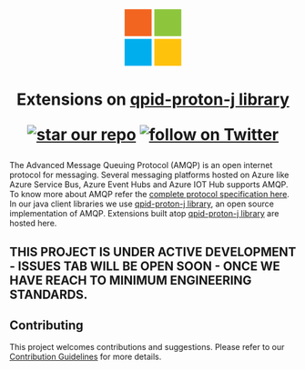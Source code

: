 
<p align="center">
  <img src="event-hubs.png" alt="Microsoft Azure Event Hubs" width="100"/>
</p>

<h1 align="center">Extensions on <a href="https://github.com/apache/qpid-proton-j">qpid-proton-j library</a>
<p align="center">
  <a href="#star-our-repo">
        <img src="https://img.shields.io/github/stars/azure/qpid-proton-j-extensions.svg?style=social&label=Stars"
            alt="star our repo"></a>
  <a href="https://twitter.com/intent/follow?screen_name=azure">
        <img src="https://img.shields.io/twitter/url/http/shields.io.svg?style=social&label=Follow%20@azure"
            alt="follow on Twitter"></a>
</p></h1>

The Advanced Message Queuing Protocol (AMQP) is an open internet protocol for messaging. Several messaging platforms hosted on Azure like Azure Service Bus, Azure Event Hubs and Azure IOT Hub supports AMQP. To know more about AMQP refer the [complete protocol specification here](http://docs.oasis-open.org/amqp/core/v1.0/amqp-core-complete-v1.0.pdf). In our java client libraries we use [qpid-proton-j library](https://github.com/apache/qpid-proton-j), an open source implementation of AMQP. Extensions built atop [qpid-proton-j library](https://github.com/apache/qpid-proton-j) are hosted here.

## THIS PROJECT IS UNDER ACTIVE DEVELOPMENT - ISSUES TAB WILL BE OPEN SOON - ONCE WE HAVE REACH TO MINIMUM ENGINEERING STANDARDS.

## Contributing

This project welcomes contributions and suggestions. Please refer to our [Contribution Guidelines](./.github/CONTRIBUTING.md) for more details.
